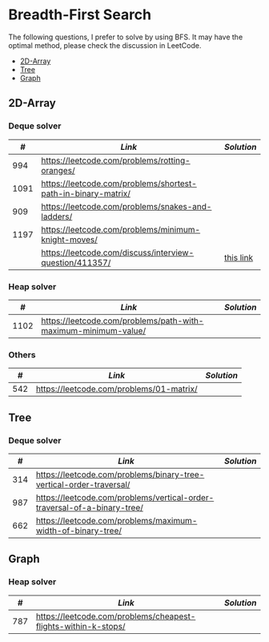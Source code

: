# Breadth-First Search

The following questions, I prefer to solve by using BFS. It may have the optimal method, please check the discussion in LeetCode.  

* [2D-Array](##2D-Array)
* [Tree](##Tree)
* [Graph](##Graph)

## 2D-Array
### Deque solver

| *#* | *Link* | *Solution* |
| ---- | --------------------------------- | --------------------------------- |
| 994 | https://leetcode.com/problems/rotting-oranges/ | |
| 1091 | https://leetcode.com/problems/shortest-path-in-binary-matrix/ | |
| 909 | https://leetcode.com/problems/snakes-and-ladders/ | |
| 1197 | https://leetcode.com/problems/minimum-knight-moves/ | |
| | https://leetcode.com/discuss/interview-question/411357/ | [this link](../python_practice/amazon/min_hour.py) |

### Heap solver

| *#* | *Link* | *Solution* |
| ---- | --------------------------------- | --------------------------------- |
| 1102 | https://leetcode.com/problems/path-with-maximum-minimum-value/ | |

### Others

| *#* | *Link* | *Solution* |
| ---- | --------------------------------- | --------------------------------- |
| 542 | https://leetcode.com/problems/01-matrix/ | |

## Tree
### Deque solver

| *#* | *Link* | *Solution* |
| ---- | --------------------------------- | --------------------------------- |
| 314 | https://leetcode.com/problems/binary-tree-vertical-order-traversal/ | |
| 987 | https://leetcode.com/problems/vertical-order-traversal-of-a-binary-tree/ | |
| 662 | https://leetcode.com/problems/maximum-width-of-binary-tree/ | |

## Graph
### Heap solver

| *#* | *Link* | *Solution* |
| ---- | --------------------------------- | --------------------------------- |
| 787 | https://leetcode.com/problems/cheapest-flights-within-k-stops/ | |